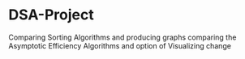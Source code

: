 # DSA-Project
Comparing Sorting Algorithms and producing graphs comparing the Asymptotic Efficiency Algorithms and option of Visualizing change

